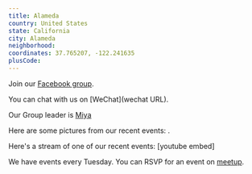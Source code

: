 ```yaml
---
title: Alameda
country: United States
state: California
city: Alameda
neighborhood: 
coordinates: 37.765207, -122.241635
plusCode:
---
```

Join our [Facebook group](https://www.facebook.com/groups/free.code.camp.berkeley).

You can chat with us on [WeChat](wechat URL).

Our Group leader is [Miya](freecodecamp.org/miya)

Here are some pictures from our recent events:
![]().

Here's a stream of one of our recent events:
[youtube embed]

We have events every Tuesday. You can RSVP for an event on [meetup](meetupurl).
